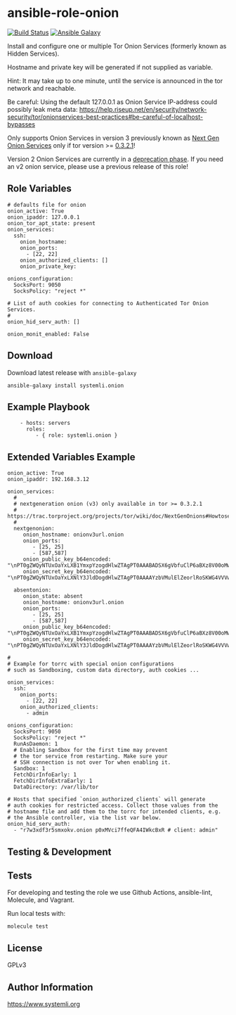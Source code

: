ansible-role-onion
===========================

[![Build Status](https://github.com/systemli/ansible-role-onion/workflows/Integration/badge.svg?branch=main)](https://github.com/systemli/ansible-role-onion/actions?query=workflow%3AIntegration)
[![Ansible Galaxy](http://img.shields.io/badge/ansible--galaxy-onion-blue.svg)](https://galaxy.ansible.com/systemli/onion/)

Install and configure one or multiple Tor Onion Services (formerly known as Hidden Services).

Hostname and private key will be generated if not supplied as variable.

Hint: It may take up to one minute, until the service is announced in the tor network and reachable.

Be careful: Using the default 127.0.0.1 as Onion Service IP-address could possibly leak meta data: https://help.riseup.net/en/security/network-security/tor/onionservices-best-practices#be-careful-of-localhost-bypasses

Only supports Onion Services in version 3 previously known as [Next Gen Onion Services](https://trac.torproject.org/projects/tor/wiki/doc/NextGenOnions#Howtosetupyourownprop224service) only if tor version >= [0.3.2.1](https://blog.torproject.org/tor-0321-alpha-released-support-next-gen-onion-services-and-kist-scheduler)!

Version 2 Onion Services are currently in a [deprecation phase](https://blog.torproject.org/v2-deprecation-timeline).
If you need an v2 onion service, please use a previous release of this role!

Role Variables
--------------

```
# defaults file for onion
onion_active: True
onion_ipaddr: 127.0.0.1
onion_tor_apt_state: present
onion_services:
  ssh:
    onion_hostname:
    onion_ports:
      - [22, 22]
    onion_authorized_clients: []
    onion_private_key:

onions_configuration:
  SocksPort: 9050
  SocksPolicy: "reject *"

# List of auth cookies for connecting to Authenticated Tor Onion Services.
#
onion_hid_serv_auth: []

onion_monit_enabled: False
```

Download
--------

Download latest release with `ansible-galaxy`

	ansible-galaxy install systemli.onion

Example Playbook
----------------

```
    - hosts: servers
      roles:
         - { role: systemli.onion }
```

Extended Variables Example
--------------------------

```
onion_active: True
onion_ipaddr: 192.168.3.12

onion_services:
  #
  # nextgeneration onion (v3) only available in tor >= 0.3.2.1
  # https://trac.torproject.org/projects/tor/wiki/doc/NextGenOnions#Howtosetupyourownprop224service
  #
  nextgenonion:
     onion_hostname: onionv3url.onion
     onion_ports:
        - [25, 25]
        - [587,587]
     onion_public_key_b64encoded: "\nPT0gZWQyNTUxOaYxLXB1YmxpYzogdHlwZTAgPT0AAABADSX6gVbfuClP6aBXz8V00oMw5Sovn0ZU\nftKei9UWmw==\n"
     onion_secret_key_b64encoded: "\nPT0gZWQyNTUxOaYxLXNlY3JldDogdHlwZTAgPT0AAAAYzbVMulElZeorlRoSKWG4VVVwWQN0lHac\nhpR5jLcqb2iuHQu7K9yrdRUrSUWW42gFUvl7lCDQPV7aGWQcf9TI\n"

  absentonion:
     onion_state: absent
     onion_hostname: onionv3url.onion
     onion_ports:
        - [25, 25]
        - [587,587]
     onion_public_key_b64encoded: "\nPT0gZWQyNTUxOaYxLXB1YmxpYzogdHlwZTAgPT0AAABADSX6gVbfuClP6aBXz8V00oMw5Sovn0ZU\nftKei9UWmw==\n"
     onion_secret_key_b64encoded: "\nPT0gZWQyNTUxOaYxLXNlY3JldDogdHlwZTAgPT0AAAAYzbVMulElZeorlRoSKWG4VVVwWQN0lHac\nhpR5jLcqb2iuHQu7K9yrdRUrSUWW42gFUvl7lCDQPV7aGWQcf9TI\n"

#
# Example for torrc with special onion configurations
# such as Sandboxing, custom data directory, auth cookies ...

onion_services:
  ssh:
    onion_ports:
      - [22, 22]
    onion_authorized_clients:
      - admin

onions_configuration:
  SocksPort: 9050
  SocksPolicy: "reject *"
  RunAsDaemon: 1
  # Enabling Sandbox for the first time may prevent
  # the tor service from restarting. Make sure your
  # SSH connection is not over Tor when enabling it.
  Sandbox: 1
  FetchDirInfoEarly: 1
  FetchDirInfoExtraEarly: 1
  DataDirectory: /var/lib/tor

# Hosts that specified `onion_authorized_clients` will generate
# auth cookies for restricted access. Collect those values from the
# hostname file and add them to the torrc for intended clients, e.g.
# the Ansible controller, via the list var below.
onion_hid_serv_auth:
  - "r7w3xdf3r5smxokv.onion p0xMVci7ffeQFA4IWkcBxR # client: admin"
```


Testing & Development
---------------------

Tests
-----

For developing and testing the role we use Github Actions, ansible-lint, Molecule, and Vagrant.

Run local tests with:

```
molecule test
```

License
-------

GPLv3

Author Information
------------------

https://www.systemli.org
